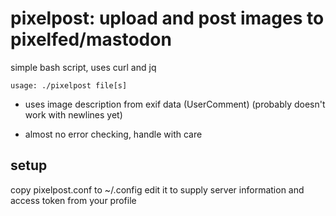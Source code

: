 # pixelpost: upload and post images to pixelfed/mastodon

simple bash script, uses curl and jq

`usage: ./pixelpost file[s]`

 - uses image description from exif data (UserComment) (probably doesn't work with newlines yet)

 - almost no error checking, handle with care

## setup

copy pixelpost.conf to ~/.config
edit it to supply server information and access token from your profile

